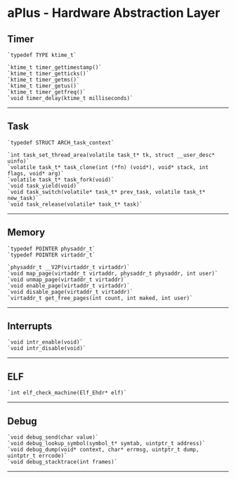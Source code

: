 # aPlus - Hardware Abstraction Layer


## Timer


    `typedef TYPE ktime_t`
    
    `ktime_t timer_gettimestamp()`
    `ktime_t timer_getticks()`
    `ktime_t timer_getms()`
    `ktime_t timer_getus()`
    `ktime_t timer_getfreq()`
    `void timer_delay(ktime_t milliseconds)`
---

## Task
    `typedef STRUCT ARCH_task_context`

    `int task_set_thread_area(volatile task_t* tk, struct __user_desc* uinfo)`
    `volatile task_t* task_clone(int (*fn) (void*), void* stack, int flags, void* arg)`
    `volatile task_t* task_fork(void)`
    `void task_yield(void)`
    `void task_switch(volatile* task_t* prev_task, volatile task_t* new_task)`
    `void task_release(volatile* task_t* task)`
---

## Memory
    `typedef POINTER physaddr_t`
    `typedef POINTER virtaddr_t`

    `physaddr_t __V2P(virtaddr_t virtaddr)`
    `void map_page(virtaddr_t virtaddr, physaddr_t physaddr, int user)`
    `void unmap_page(virtaddr_t virtaddr)`
    `void enable_page(virtaddr_t virtaddr)`
    `void disable_page(virtaddr_t virtaddr)`
    `virtaddr_t get_free_pages(int count, int maked, int user)`
---

## Interrupts
    `void intr_enable(void)`
    `void intr_disable(void)`
---

## ELF
    `int elf_check_machine(Elf_Ehdr* elf)`
---

## Debug
    `void debug_send(char value)`
    `void debug_lookup_symbol(symbol_t* symtab, uintptr_t address)`
    `void debug_dump(void* context, char* errmsg, uintptr_t dump, uintptr_t errcode)`
    `void debug_stacktrace(int frames)`
---